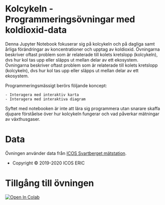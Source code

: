 # Kolcykeln - Programmeringsövningar med koldioxid-data

Denna Jupyter Notebook fokuserar sig på kolcykeln och på dagliga samt årliga förändringar av koncentrationer och upptag av koldioxid. Övningarna beskriver oftast problem som är relaterade till kolets kretslopp (kolcykeln), dvs hur kol tas upp eller släpps ut mellan delar av ett ekosystem. Övningarna beskriver oftast problem som är relaterade till kolets kretslopp (kolcykeln), dvs hur kol tas upp eller släpps ut mellan delar av ett ekosystem.

Programmeringsmässigt berörs följande koncept:

    - Interagera med interaktiv karta
    - Interagera med interaktiva diagram

Syftet med notebooken är inte att lära sig programmera utan snarare skaffa djupare förståelse över hur kolcykeln fungerar och vad påverkar mätningar av växthusgaser.


# Data
Övningen använder data från [ICOS Svartberget mätstation](https://www.icos-sweden.se/station_svartberget.html).
* Copyright © 2019-2020 ICOS ERIC

# Tillgång till övningen
[![Open In Colab](https://colab.research.google.com/assets/colab-badge.svg)](https://colab.research.google.com/github/lunduniversity/schoolprog-satellite/blob/master/exercises/kolcykeln_enkel/kolcykeln_svb.ipynb)



